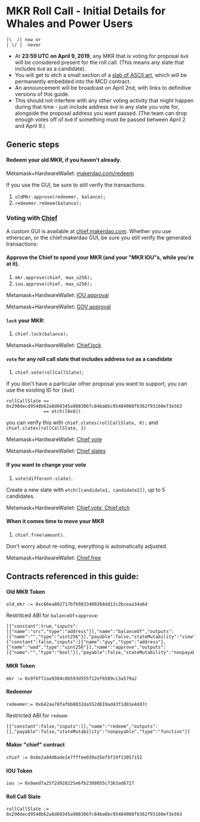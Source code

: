 MKR Roll Call - Initial Details for Whales and Power Users
===

```
|\  /| now or
| \/ |  never
```

* At **23:59 UTC on April 9, 2019**, any MKR that is voting for proposal `0x0` will be considered present for the roll call. (This means any slate that includes `0x0` as a candidate).
* You will get to etch a small section of a [slab of ASCII art](https://makerdao.github.io/slab-of-art/), which will be permanently embedded into the MCD contract.
* An announcement will be broadcast on April 2nd, with links to definitive versions of this guide.
* This should not interfere with any other voting activity that might happen during that time - just include address `0x0` in any slate you vote for, alongside the proposal address you want passed. (The team can drop enough votes off of `0x0` if something must be passed between April 2 and April 9.)


## Generic steps

#### Redeem your old MKR, if you haven't already.

Metamask+HardwareWallet:  [makerdao.com/redeem](https://makerdao.com/redeem)

If you use the GUI, be sure to still verify the transactions.
1) `oldMkr.approve(redeemer, balance);`
2) `redeemer.redeem(balance);`

### Voting with [Chief](https://etherscan.io/address/0x8e2a84d6ade1e7fffee039a35ef5f19f13057152)

A custom GUI is available at [chief.makerdao.com](https://chief.makerdao.com). Whether you use etherscan, or the chief.makerdao GUI, be sure you still verify the generated transactions:

#### Approve the Chief to spend your MKR (and your "MKR IOU"s, while you're at it).
1) `mkr.approve(chief, max_u256);`
2) `iou.approve(chief, max_u256);`

Metamask+HardwareWallet:  [IOU approval](https://etherscan.io/address/0x9aed7a25f2d928225e6fb2388055c7363ad6727b#writeContract)

Metamask+HardwareWallet:  [GOV approval](https://etherscan.io/address/0x9f8f72aa9304c8b593d555f12ef6589cc3a579a2#writeContract)


#### `lock` your MKR:
1) `chief.lock(balance);`

Metamask+HardwareWallet:  [Chief.lock](https://etherscan.io/address/0x8e2a84d6ade1e7fffee039a35ef5f19f13057152#writeContract)

#### `vote` for any roll call slate that includes address `0x0` as a candidate
1) `chief.vote(rollCallSlate)`;

If you don't have a particular other proposal you want to support, you can use the existing ID for `[0x0]`
```
rollCallSlate == 0x290decd9548b62a8d60345a988386fc84ba6bc95484008f6362f93160ef3e563
              == etch([0x0])
```

you can verify this with `chief.slates(rollCallSlate, 0);` and `chief.slates(rollCallSlate, 1)`

Metamask+HardwareWallet:  [Chief vote](https://etherscan.io/address/0x8e2a84d6ade1e7fffee039a35ef5f19f13057152#writeContract)

Metamask+HardwareWallet:  [Chief slates](https://etherscan.io/address/0x8e2a84d6ade1e7fffee039a35ef5f19f13057152#readContract)

#### If you want to change your vote
1) `vote(different-slate)`.

Create a new slate with `etch([candidate1, candidate2])`, up to 5 candidates.

Metamask+HardwareWallet:  [Chief.vote, Chief.etch](https://etherscan.io/address/0x8e2a84d6ade1e7fffee039a35ef5f19f13057152#writeContract)

#### When it comes time to move your MKR
1) `chief.free(amount)`.

Don't worry about re-voting, everything is automatically adjusted.

Metamask+HardwareWallet:  [Chief.free](https://etherscan.io/address/0x8e2a84d6ade1e7fffee039a35ef5f19f13057152#writeContract)

## Contracts referenced in this guide:

#### Old MKR Token

`old_mkr := 0xc66ea802717bfb9833400264dd12c2bceaa34a6d`

Restritced ABI for `balanceOf`+`approve`:
```
[{"constant":true,"inputs":[{"name":"src","type":"address"}],"name":"balanceOf","outputs":[{"name":"","type":"uint256"}],"payable":false,"stateMutability":"view","type":"function"},{"constant":false,"inputs":[{"name":"guy","type":"address"},{"name":"wad","type":"uint256"}],"name":"approve","outputs":[{"name":"","type":"bool"}],"payable":false,"stateMutability":"nonpayable","type":"function"}]
```

#### MKR Token

`mkr := 0x9f8f72aa9304c8b593d555f12ef6589cc3a579a2`

#### Redeemer

`redeemer:= 0x642ae78fafbb8032da552d619ad43f1d81e4dd7c`

Restricted ABI for `redeem`:
```
[{"constant":false,"inputs":[],"name":"redeem","outputs":[],"payable":false,"stateMutability":"nonpayable","type":"function"}]
```

#### Maker "chief" contract

`chief := 0x8e2a84d6ade1e7fffee039a35ef5f19f13057152`

#### IOU Token

`iou := 0x9aed7a25f2d928225e6fb2388055c7363ad6727`

#### Roll Call Slate

`rollCallSlate := 0x290decd9548b62a8d60345a988386fc84ba6bc95484008f6362f93160ef3e563`


